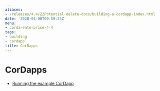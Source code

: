 ```yaml
---
aliases:
- /releases/4.4/ZZPotential-delete-docs/building-a-cordapp-index.html
date: '2020-01-08T09:59:25Z'
menu:
- corda-enterprise-4-4
tags:
- building
- cordapp
title: CorDapps
---
```



# CorDapps


* [Running the example CorDapp](tutorial-cordapp.md)



